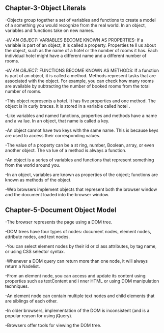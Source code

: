 ## **Chapter-3-Object Literals**

-Objects group together a set of variables and functions to create a model
 of a something you would recognize from the real world. In an object, variables
 and functions take on new names.

-*IN AN OBJECT:* VARIABLES BECOME KNOWN AS PROPERTIES: If a variable is part of an object, it is called a  property. Properties te ll us about the object, such as the name of a hotel or the number of rooms it has.
 Each individual hotel might have a different name and a different number of rooms.

-*IN AN OBJECT:* FUNCTIONS BECOME KNOWN AS METHODS: If a function is part of an object, it is called a method.
 Methods represent tasks that are associated with the object. For example, you can check how many
 rooms are available by subtracting the number of booked rooms from the total number of rooms.

-This object represents a hotel. It has five properties and one method. The object is in curly braces. It is 
 stored in a variable called hotel .

-Like variables and named functions, properties and methods have a name and a va lue. In an object,
 that name is called a key.

-An object cannot have two keys with the same name. This is because keys are used to access
 their corresponding values.

-The value of a property can be a st ring, number, Boolean, array, or even another object. The va lue of a
 method is always a function.

-An object is a series of variables and functions that represent something from the world around you.

-In an object, variables are known as properties of the object; functions are known as methods of the object.

-Web browsers implement objects that represent both the browser window and the document loaded into the
 browser window.


## **Chapter-5-Document Object Model**

 -The browser represents the page using a DOM tree.
 
 -DOM trees have four types of nodes: document nodes,
  element nodes, attribute nodes, and text nodes.

 -You can select element nodes by their id or cl ass
  attributes, by tag name, or using CSS selector syntax.

 -Whenever a DOM query can return more than one
  node, it will always return a Nadelist.

 -From an element node, you can access and update its 
  content using properties such as textContent and
  i nner HTML or using DOM manipulation techniques.

 -An element node can contain multiple text nodes and
  child elements that are siblings of each other.

 -In older browsers, implementation of the DOM is
  inconsistent (and is a popular reason for using jQuery).

 -Browsers offer tools for viewing the DOM tree.